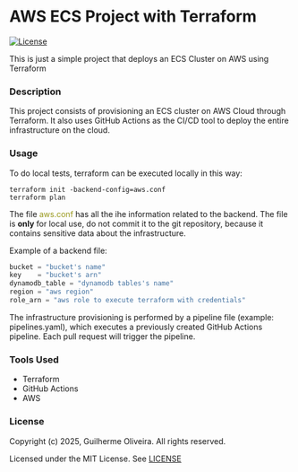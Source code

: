 # AWS ECS Project with Terraform

[![License](https://img.shields.io/badge/License-MIT-blue.svg)](https://opensource.org/license/MIT)

This is just a simple project that deploys an ECS Cluster on AWS using Terraform

### Description

This project consists of provisioning an ECS cluster on AWS Cloud through Terraform. It also uses GitHub Actions as the CI/CD tool to deploy the entire infrastructure on the cloud.

### Usage

To do local tests, terraform can be executed locally in this way:

```shell
terraform init -backend-config=aws.conf
terraform plan
```

<p>The file <span style="color:#98971a">aws.conf</span> has all the ihe information related to the backend. The file is <strong>only</strong> for local use,
do not commit it to the git repository, because it contains sensitive data about the infrastructure. </p>

Example of a backend file:
```terraform
bucket = "bucket's name"
key    = "bucket's arn"
dynamodb_table = "dynamodb tables's name"
region = "aws region"
role_arn = "aws role to execute terraform with credentials"
```
The infrastructure provisioning is performed by a pipeline file (example: pipelines.yaml),
which executes a previously created GitHub Actions pipeline. Each pull request will trigger the pipeline.

### Tools Used 

- Terraform
- GitHub Actions
- AWS 

### License

Copyright (c) 2025, Guilherme Oliveira. All rights reserved.

Licensed under the MIT License. See [LICENSE](LICENSE)
